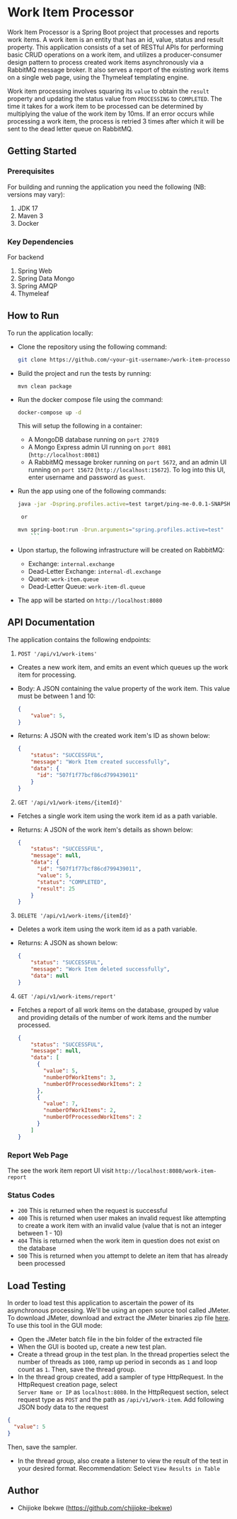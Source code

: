 ﻿# Work Item Processor
Work Item Processor is a Spring Boot project that processes and reports work items. A work item is an entity that has 
an id, value, status and result property. This application consists of a set of RESTful APIs for performing basic CRUD operations on a work item, and utilizes a producer-consumer design pattern to process created work items asynchronously via a RabbitMQ message broker. It also serves a report of the existing work items on a single web page, using the Thymeleaf templating engine.
   
Work item processing involves squaring its `value` to obtain the `result` property and updating the status value 
from `PROCESSING` to `COMPLETED`. The time it takes for a work item to be processed can be determined by multiplying 
the value of the work item by 10ms. If an error occurs while processing a work item, the process is retried 3 times after 
which it will be sent to the dead letter queue on RabbitMQ.

## Getting Started
### Prerequisites
For building and running the application you need the following (NB: versions may vary):
1. JDK 17
2. Maven 3
3. Docker

### Key Dependencies
For backend
1. Spring Web
2. Spring Data Mongo
3. Spring AMQP
4. Thymeleaf

## How to Run
To run the application locally:
* Clone the repository using the following command:
  ```bash
  git clone https://github.com/<your-git-username>/work-item-processor.git
  ```
* Build the project and run the tests by running:
  ```
  mvn clean package
  ```
* Run the docker compose file using the command: 
  ```bash
  docker-compose up -d
  ```
  This will setup the following in a container: 
    * A MongoDB database running on `port 27019`
    * A Mongo Express admin UI running on `port 8081` (`http://localhost:8081`)
    * A RabbitMQ message broker running on `port 5672`, and an admin UI running on `port 15672` (`http://localhost:15672`). To log into         this UI, enter username and password as `guest`.  
  
* Run the app using one of the following commands:
  ```bash
  java -jar -Dspring.profiles.active=test target/ping-me-0.0.1-SNAPSHOT.jar

   or

  mvn spring-boot:run -Drun.arguments="spring.profiles.active=test"
      ```
* Upon startup, the following infrastructure will be created on RabbitMQ:
  * Exchange: `internal.exchange`
  * Dead-Letter Exchange: `internal-dl.exchange`
  * Queue: `work-item.queue`
  * Dead-Letter Queue: `work-item-dl.queue`
* The app will be started on `http://localhost:8080`

## API Documentation

The application contains the following endpoints:

1. `POST '/api/v1/work-items'`

  - Creates a new work item, and emits an event which queues up the work item for processing.
  - Body: A JSON containing the value property of the work item. This value must be between 1 and 10:

    ```json
    {
        "value": 5,
    }
    ```
  - Returns: A JSON with the created work item's ID as shown below:

    ```json
    {
        "status": "SUCCESSFUL",
        "message": "Work Item created successfully",
        "data": {
          "id": "507f1f77bcf86cd799439011"
        }
    }
    ```

2. `GET '/api/v1/work-items/{itemId}'`

  - Fetches a single work item using the work item id as a path variable.
  - Returns: A JSON of the work item's details as shown below:

    ```json
    {
        "status": "SUCCESSFUL",
        "message": null,
        "data": {
          "id": "507f1f77bcf86cd799439011",
          "value": 5,
          "status": "COMPLETED",
          "result": 25
        }
    }
    ```
3. `DELETE '/api/v1/work-items/{itemId}'`

  - Deletes a work item using the work item id as a path variable.
  - Returns: A JSON as shown below:

    ```json
    {
        "status": "SUCCESSFUL",
        "message": "Work Item deleted successfully",
        "data": null
    }
    ```

4. `GET '/api/v1/work-items/report'`

  - Fetches a report of all work items on the database, grouped by value and providing details of the number of work items and the number     processed.

    ```json
    {
        "status": "SUCCESSFUL",
        "message": null,
        "data": [
          {
            "value": 5,
            "numberOfWorkItems": 3,
            "numberOfProcessedWorkItems": 2
          },
          {
            "value": 7,
            "numberOfWorkItems": 2,
            "numberOfProcessedWorkItems": 2
          }
        ]
    }
    ```
### Report Web Page
The see the work item report UI visit `http://localhost:8080/work-item-report`

### Status Codes
* `200` 
  This is returned when the request is successful
* `400`
  This is returned when user makes an invalid request like attempting to create a work item with an invalid value 
  (value that is not an integer between 1 - 10)
* `404`
  This is returned when the work item in question does not exist on the database
* `500`
  This is returned when you attempt to delete an item that has already been processed

## Load Testing
In order to load test this application to ascertain the power of its asynchronous processing. We'll be using an open 
source tool called JMeter. To download JMeter, download and extract the JMeter binaries zip file [here](https://dlcdn.apache.org//jmeter/binaries/apache-jmeter-5.5.zip).
To use this tool in the GUI mode:
* Open the JMeter batch file in the bin folder of the extracted file
* When the GUI is booted up, create a new test plan.
* Create a thread group in the test plan. In the thread properties select the number of threads as `1000`, ramp up period 
in seconds as `1` and loop count as `1`. Then, save the thread group.
* In the thread group created, add a sampler of type HttpRequest. In the HttpRequest creation page, select  
`Server Name or IP` as `localhost:8080`. In the HttpRequest section, select request type as `POST` and the path as 
`/api/v1/work-item`. Add following JSON body data to the request
```json
{
  "value": 5
}
```
Then, save the sampler.
* In the thread group, also create a listener to view the result of the test in your desired format.
Recommendation: Select `View Results in Table`

## Author

- Chijioke Ibekwe (https://github.com/chijioke-ibekwe)
